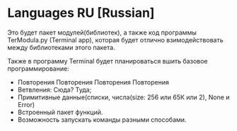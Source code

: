 # Languages RU [Russian]

Это будет пакет модулей(библиотек), а также код программы TerModula.py (Terminal
app), которая будет отлично взимодействовать между библиотеками этого пакета.


Также в программу Terminal будет планироваться вшить базовое программирование:

- Повторения Повторения Повторения Повторения
- Ветвления: Сюда? Туда;
- Примитивные данные(списки, числа(size: 256 или 65К или 2), None и Error)
- Встроенный пакет функций.
- Возможность запускать команды разными способами.

